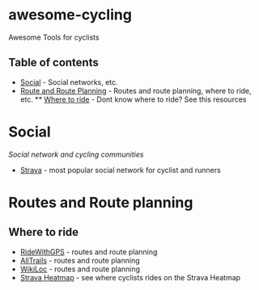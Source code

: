 # awesome-cycling
Awesome Tools for cyclists

## Table of contents

* [Social](#social) - Social networks, etc.
* [Route and Route Planning](#routes-and-route-planning) - Routes and route planning, where to ride, etc.
** [Where to ride](#where-to-ride) - Dont know where to ride? See this resources

# Social
*Social network and cycling communities*

* [Strava](https://strava.com/) - most popular social network for cyclist and runners

# Routes and Route planning
## Where to ride
* [RideWithGPS](https://ridewithgps.com/) - routes and route planning
* [AllTrails](https://alltrails.com/) - routes and route planning
* [WikiLoc](https://wikiloc.com/) - routes and route planning
* [Strava Heatmap](https://www.strava.com/heatmap) - see where cyclists rides on the Strava Heatmap
